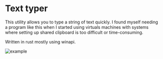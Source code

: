 # Text typer

This utility allows you to type a string of text quickly.
I found myself needing a program like this when I started using virtuals machines with systems where setting up shared clipboard is too difficult or time-consuming.

Written in rust mostly using winapi.

![example](https://user-images.githubusercontent.com/39967396/111877913-9ca45280-89b6-11eb-8f35-fc6886dc4c96.gif)
